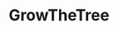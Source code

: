 ---
title: GrowTheTree
crosslinks:
- place
- indieheads
- AmericanFlaginPlace
- AFIP
- thefinalclean
---